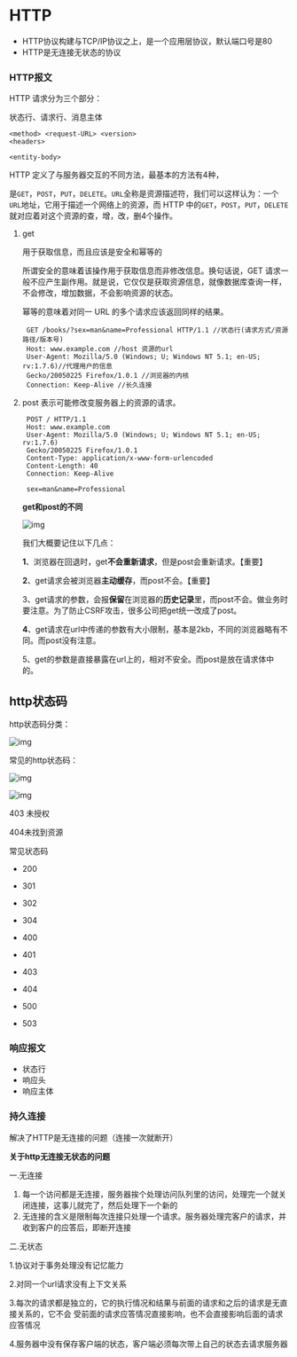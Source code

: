 # HTTP

- HTTP协议构建与TCP/IP协议之上，是一个应用层协议，默认端口号是80
- HTTP是无连接无状态的协议

### HTTP报文

 HTTP 请求分为三个部分：

状态行、请求行、消息主体

```
<method> <request-URL> <version>
<headers>

<entity-body>
```

HTTP 定义了与服务器交互的不同方法，最基本的方法有4种，

是`GET`，`POST`，`PUT`，`DELETE`。`URL`全称是资源描述符，我们可以这样认为：一个`URL`地址，它用于描述一个网络上的资源，而 HTTP 中的`GET`，`POST`，`PUT`，`DELETE`就对应着对这个资源的查，增，改，删4个操作。

1. get

   用于获取信息，而且应该是安全和幂等的

   所谓安全的意味着该操作用于获取信息而非修改信息。换句话说，GET 请求一般不应产生副作用。就是说，它仅仅是获取资源信息，就像数据库查询一样，不会修改，增加数据，不会影响资源的状态。

   幂等的意味着对同一 URL 的多个请求应该返回同样的结果。

   ```
    GET /books/?sex=man&name=Professional HTTP/1.1 //状态行(请求方式/资源路径/版本号)
    Host: www.example.com //host 资源的url
    User-Agent: Mozilla/5.0 (Windows; U; Windows NT 5.1; en-US; rv:1.7.6)//代理用户的信息
    Gecko/20050225 Firefox/1.0.1 //浏览器的内核
    Connection: Keep-Alive //长久连接
   ```

2. post 表示可能修改变服务器上的资源的请求。

   ```
    POST / HTTP/1.1
    Host: www.example.com
    User-Agent: Mozilla/5.0 (Windows; U; Windows NT 5.1; en-US; rv:1.7.6)
    Gecko/20050225 Firefox/1.0.1
    Content-Type: application/x-www-form-urlencoded
    Content-Length: 40 
    Connection: Keep-Alive
   
    sex=man&name=Professional  
   ```

   **get和post的不同**

   ![img](https://camo.githubusercontent.com/eb94fc7050d60f1ba087c92805b0b4f5ba3b331fb790e5b5fc3b926f7216e28e/687474703a2f2f696d672e736d79687661652e636f6d2f32303138303330365f313431352e706e67)

   我们大概要记住以下几点：

   **1**、浏览器在回退时，get**不会重新请求**，但是post会重新请求。【重要】

   **2**、get请求会被浏览器**主动缓存**，而post不会。【重要】

   3、get请求的参数，会报**保留**在浏览器的**历史记录**里，而post不会。做业务时要注意。为了防止CSRF攻击，很多公司把get统一改成了post。

   **4**、get请求在url中传递的参数有大小限制，基本是2kb，不同的浏览器略有不同。而post没有注意。

   5、get的参数是直接暴露在url上的，相对不安全。而post是放在请求体中的。

## http状态码

http状态码分类：

![img](https://camo.githubusercontent.com/f6cb65a6c2747251a830bc7a74cf514bbef7f05e7434f41145ea9b790aadc595/687474703a2f2f696d672e736d79687661652e636f6d2f32303138303330365f313433302e706e67)

常见的http状态码：

![img](https://camo.githubusercontent.com/0b18627a4fcde7ad92bf58f979a089e09e83afd8fe7aece14789c8c5894d29b7/687474703a2f2f696d672e736d79687661652e636f6d2f32303138303330365f313433312e706e67)

![img](https://camo.githubusercontent.com/e6c1726ff03a785c120c7ea87e4a30d73ebc23b20d69afa5982817756225ebea/687474703a2f2f696d672e736d79687661652e636f6d2f32303138303330365f313434302e706e67)

403 未授权

404未找到资源

常见状态码

- 200

- 301

- 302

- 304

- 400

- 401

- 403

- 404

- 500

- 503

  

###  响应报文

- 状态行
- 响应头
- 响应主体

### 持久连接

解决了HTTP是无连接的问题（连接一次就断开）

**关于http无连接无状态的问题**

一.无连接

1. 每一个访问都是无连接，服务器挨个处理访问队列里的访问，处理完一个就关闭连接，这事儿就完了，然后处理下一个新的
2. 无连接的含义是限制每次连接只处理一个请求。服务器处理完客户的请求，并收到客户的应答后，即断开连接

二.无状态

   1.协议对于事务处理没有记忆能力

   2.对同一个url请求没有上下文关系

   3.每次的请求都是独立的，它的执行情况和结果与前面的请求和之后的请求是无直接关系的，它不会	受前面的请求应答情况直接影响，也不会直接影响后面的请求应答情况

   4.服务器中没有保存客户端的状态，客户端必须每次带上自己的状态去请求服务器

 